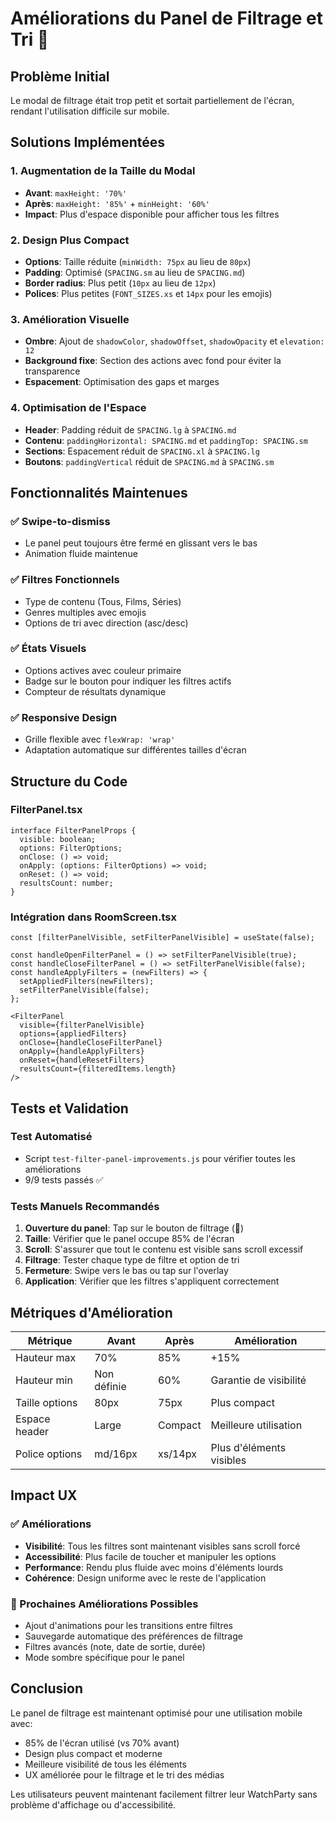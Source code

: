 # Améliorations du Panel de Filtrage et Tri 🔽

## Problème Initial
Le modal de filtrage était trop petit et sortait partiellement de l'écran, rendant l'utilisation difficile sur mobile.

## Solutions Implémentées

### 1. Augmentation de la Taille du Modal
- **Avant**: `maxHeight: '70%'`
- **Après**: `maxHeight: '85%'` + `minHeight: '60%'`
- **Impact**: Plus d'espace disponible pour afficher tous les filtres

### 2. Design Plus Compact
- **Options**: Taille réduite (`minWidth: 75px` au lieu de `80px`)
- **Padding**: Optimisé (`SPACING.sm` au lieu de `SPACING.md`)
- **Border radius**: Plus petit (`10px` au lieu de `12px`)
- **Polices**: Plus petites (`FONT_SIZES.xs` et `14px` pour les emojis)

### 3. Amélioration Visuelle
- **Ombre**: Ajout de `shadowColor`, `shadowOffset`, `shadowOpacity` et `elevation: 12`
- **Background fixe**: Section des actions avec fond pour éviter la transparence
- **Espacement**: Optimisation des gaps et marges

### 4. Optimisation de l'Espace
- **Header**: Padding réduit de `SPACING.lg` à `SPACING.md`
- **Contenu**: `paddingHorizontal: SPACING.md` et `paddingTop: SPACING.sm`
- **Sections**: Espacement réduit de `SPACING.xl` à `SPACING.lg`
- **Boutons**: `paddingVertical` réduit de `SPACING.md` à `SPACING.sm`

## Fonctionnalités Maintenues

### ✅ Swipe-to-dismiss
- Le panel peut toujours être fermé en glissant vers le bas
- Animation fluide maintenue

### ✅ Filtres Fonctionnels
- Type de contenu (Tous, Films, Séries)
- Genres multiples avec emojis
- Options de tri avec direction (asc/desc)

### ✅ États Visuels
- Options actives avec couleur primaire
- Badge sur le bouton pour indiquer les filtres actifs
- Compteur de résultats dynamique

### ✅ Responsive Design
- Grille flexible avec `flexWrap: 'wrap'`
- Adaptation automatique sur différentes tailles d'écran

## Structure du Code

### FilterPanel.tsx
```tsx
interface FilterPanelProps {
  visible: boolean;
  options: FilterOptions;
  onClose: () => void;
  onApply: (options: FilterOptions) => void;
  onReset: () => void;
  resultsCount: number;
}
```

### Intégration dans RoomScreen.tsx
```tsx
const [filterPanelVisible, setFilterPanelVisible] = useState(false);

const handleOpenFilterPanel = () => setFilterPanelVisible(true);
const handleCloseFilterPanel = () => setFilterPanelVisible(false);
const handleApplyFilters = (newFilters) => {
  setAppliedFilters(newFilters);
  setFilterPanelVisible(false);
};

<FilterPanel 
  visible={filterPanelVisible}
  options={appliedFilters}
  onClose={handleCloseFilterPanel}
  onApply={handleApplyFilters}
  onReset={handleResetFilters}
  resultsCount={filteredItems.length}
/>
```

## Tests et Validation

### Test Automatisé
- Script `test-filter-panel-improvements.js` pour vérifier toutes les améliorations
- 9/9 tests passés ✅

### Tests Manuels Recommandés
1. **Ouverture du panel**: Tap sur le bouton de filtrage (🔽)
2. **Taille**: Vérifier que le panel occupe 85% de l'écran
3. **Scroll**: S'assurer que tout le contenu est visible sans scroll excessif
4. **Filtrage**: Tester chaque type de filtre et option de tri
5. **Fermeture**: Swipe vers le bas ou tap sur l'overlay
6. **Application**: Vérifier que les filtres s'appliquent correctement

## Métriques d'Amélioration

| Métrique | Avant | Après | Amélioration |
|----------|-------|--------|-------------|
| Hauteur max | 70% | 85% | +15% |
| Hauteur min | Non définie | 60% | Garantie de visibilité |
| Taille options | 80px | 75px | Plus compact |
| Espace header | Large | Compact | Meilleure utilisation |
| Police options | md/16px | xs/14px | Plus d'éléments visibles |

## Impact UX

### ✅ Améliorations
- **Visibilité**: Tous les filtres sont maintenant visibles sans scroll forcé
- **Accessibilité**: Plus facile de toucher et manipuler les options
- **Performance**: Rendu plus fluide avec moins d'éléments lourds
- **Cohérence**: Design uniforme avec le reste de l'application

### 🎯 Prochaines Améliorations Possibles
- Ajout d'animations pour les transitions entre filtres
- Sauvegarde automatique des préférences de filtrage
- Filtres avancés (note, date de sortie, durée)
- Mode sombre spécifique pour le panel

## Conclusion

Le panel de filtrage est maintenant optimisé pour une utilisation mobile avec:
- 85% de l'écran utilisé (vs 70% avant)
- Design plus compact et moderne
- Meilleure visibilité de tous les éléments
- UX améliorée pour le filtrage et le tri des médias

Les utilisateurs peuvent maintenant facilement filtrer leur WatchParty sans problème d'affichage ou d'accessibilité.

